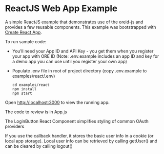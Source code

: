 # ReactJS Web App Example

A simple ReactJS example that demonstrates use of the oreid-js and provides a few reusable components. This example was bootstrapped with [Create React App](https://github.com/facebook/create-react-app).

To run sample code:

- You'll need your App ID and API Key - you get them when you register your app with ORE ID (Note:  .env.example includes an app ID and key for a demo app you can use until you register your own app)
- Populate .env file in root of project directory (copy .env.example to examples/react/.env)

    ```
    cd examples/react
    npm install
    npm start
    ```


Open [http://localhost:3000](http://localhost:3000) to view the running app.

The code to review is in App.js

The LoginButton React Component simplifies styling of common OAuth providers</br>

If you use the callback handler, it stores the basic user info in a cookie (or local app storage). Local user info can be retrieved by calling getUser() and can be cleared by calling logout()
